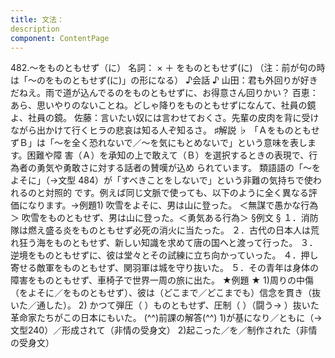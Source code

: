 ```yaml
---
title: 文法：
description
component: ContentPage
---
```



482.～をものともせず（に）
名詞： × ＋ をものともせず(に) （注：前が句の時は「～のをものともせず(に)」の形になる）
♪会話 ♪
山田：君も外回りが好きだねえ。雨で道が込んでるのをものともせずに、お得意さん回りかい？ 百恵：あら、思いやりのないことね。どしゃ降りをものともせずになんて、社員の鏡よ、社員の鏡。 佐藤：言いたい奴には言わせておくさ。先輩の皮肉を背に受けながら出かけて行くヒラの悲哀は知る人ぞ知るさ。
♯解説 ♭
「ＡをものともせずＢ」は「～を全く恐れないで／～を気にもとめないで」という意味を表します。困難や障 害（Ａ）を承知の上で敢えて（Ｂ）を選択するときの表現で、行為者の勇気や勇敢さに対する話者の賛嘆が込め られています。
類語語の「～をよそに」（→文型 484）が「すべきことをしないで」という非難の気持ちで使われるのと対照的 です。例えば同じ文脈で使っても、以下のように全く異なる評価になります。→例題1)
吹雪をよそに、男は山に登った。 ＜無謀で愚かな行為＞ 吹雪をものともせず、男は山に登った。＜勇気ある行為＞
§例文 §
１．消防隊は燃え盛る炎をものともせず必死の消火に当たった。
２．古代の日本人は荒れ狂う海をものともせず、新しい知識を求めて唐の国へと渡って行った。
３．逆境をものともせずに、彼は堂々とその試練に立ち向かっていった。
４．押し寄せる敵軍をものともせず、関羽軍は城を守り抜いた。
５．その青年は身体の障害をものともせず、車椅子で世界一周の旅に出た。
★例題 ★
1)周りの中傷（をよそに／をものともせず）、彼は（どこまで／どこまでも）信念を貫き（抜いた／通した）。
2) かつて弾圧（ ）ものともせず、圧制（ ）（闘う→ ）抜いた革命家たちがこの日本にもいた。
(^^)前課の解答(^^)
1)が基になり／ともに（→文型240）／形成されて（非情の受身文）
2)起こった／を／制作された（非情の受身文）
